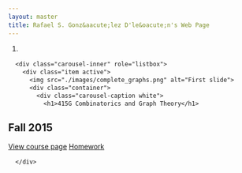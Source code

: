 ```yaml
---
layout: master
title: Rafael S. Gonz&aacute;lez D'le&oacute;n's Web Page
---
```

<div id="myCarousel" class="carousel slide" data-ride="carousel">
      <!-- Indicators -->
      <ol class="carousel-indicators">
        <li data-target="#myCarousel" data-slide-to="0" class="active"></li>
      </ol>

      <div class="carousel-inner" role="listbox">
        <div class="item active">
          <img src="./images/complete_graphs.png" alt="First slide">
          <div class="container">
            <div class="carousel-caption white">
              <h1>415G Combinatorics and Graph Theory</h1>
  <h2 class="white">Fall 2015</h2>
  <p>
   <a class="btn btn-lg btn-primary showinfo" name="MA 415G 001" href="/pages/courses/ma415G001-201502.html" role="button">View course page</a>
   <a class="btn btn-lg btn-primary showinfo" name="MA 415G 001" href="/pages/courses/homeworkma415G001-201502.html" role="button">Homework</a>   
  </p>
            </div>
          </div>
        </div>

      </div>
 </div>
